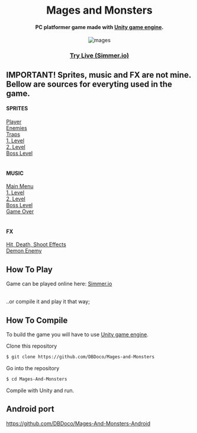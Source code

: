 <h1 align="center">
  Mages and Monsters
  <br>
</h1>

<h4 align="center">PC platformer game made with <a href="https://unity.com/" target="_blank">Unity game engine</a>.</h4>

<p align="center">
  <img src="https://media0.giphy.com/media/RDLCaZWMgRYnIzgWqo/giphy.gif?cid=790b7611e09a4fe0ba8d298b8fe2cece2fa0dee5f604ea3c&rid=giphy.gif&ct=g" alt="mages" />
</p>

<div align="center">
  <h3>
    <a href="https://simmer.io/@DBDoco/mages-and-monsters">
      Try Live (Simmer.io)
    </a>
</h3>
</div>

## IMPORTANT! Sprites, music and FX are not mine. Bellow are sources for everyting used in the game.

<h4>SPRITES</h4>
<a href="https://craftpix.net/freebies/assassin-mage-viking-free-pixel-art-game-heroes/">Player</a><br>
<a href="https://craftpix.net/freebies/free-rpg-monster-sprites-pixel-art/">Enemies</a><br>
<a href="https://foozlecc.itch.io/trap-pack">Traps</a><br>
<a href="https://opengameart.org/content/gothicvania-cemetery-pack/">1. Level</a><br>
<a href="https://opengameart.org/content/gothicvania-junk-wasteland-environment/">2. Level</a><br>
<a href="https://opengameart.org/content/gothicvania-church-pack/">Boss Level</a><br><br>

<h4>MUSIC</h4>
<a href="https://opengameart.org/content/melodic-gentle-ambient-music">Main Menu</a><br>
<a href="https://opengameart.org/content/creepy-forest-f">1. Level</a><br>
<a href="https://opengameart.org/content/dark-ambience-loop">2. Level</a><br>
<a href="https://opengameart.org/content/battle-themes">Boss Level</a><br>
<a href="https://opengameart.org/content/game-over-theme">Game Over</a><br><br>

<h4>FX</h4>
<a href="https://opengameart.org/content/512-sound-effects-8-bit-style">Hit, Death, Shoot Effects</a><br>
<a href="https://opengameart.org/content/8-heals-and-buffs-sfx">Demon Enemy</a><br>


## How To Play

Game can be played online here: <a href="https://simmer.io/@DBDoco/mages-and-monsters">Simmer.io</a><br><br>


..or compile it and play it that way;

## How To Compile

To build the game you will have to use <a href="https://unity.com/" target="_blank">Unity game engine</a>.

Clone this repository
```bash
$ git clone https://github.com/DBDoco/Mages-and-Monsters
```
Go into the repository
```bash
$ cd Mages-And-Monsters
```

Compile with Unity and run.

## Android port

https://github.com/DBDoco/Mages-And-Monsters-Android
